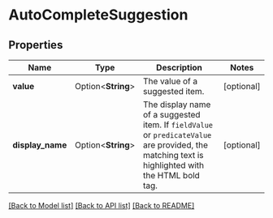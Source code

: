 # AutoCompleteSuggestion

## Properties

Name | Type | Description | Notes
------------ | ------------- | ------------- | -------------
**value** | Option<**String**> | The value of a suggested item. | [optional]
**display_name** | Option<**String**> | The display name of a suggested item. If `fieldValue` or `predicateValue` are provided, the matching text is highlighted with the HTML bold tag. | [optional]

[[Back to Model list]](../README.md#documentation-for-models) [[Back to API list]](../README.md#documentation-for-api-endpoints) [[Back to README]](../README.md)


